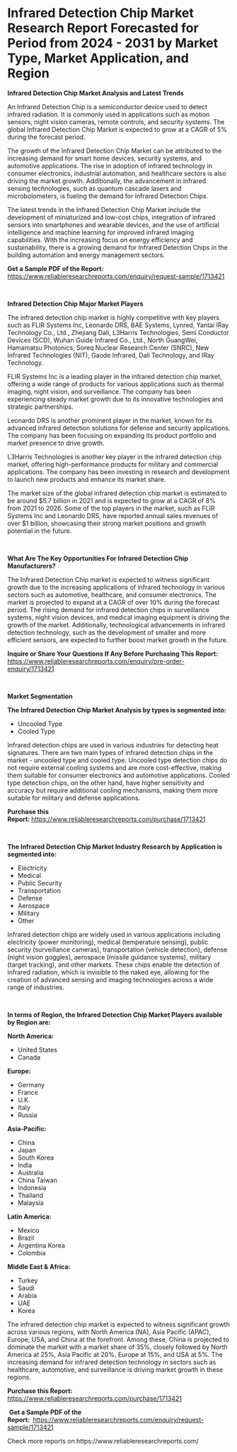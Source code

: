 <p><h1>Infrared Detection Chip Market Research Report Forecasted for Period from 2024 -  2031 by Market Type, Market Application, and Region</h1></p><p><strong>Infrared Detection Chip Market Analysis and Latest Trends</strong></p>
<p><p>An Infrared Detection Chip is a semiconductor device used to detect infrared radiation. It is commonly used in applications such as motion sensors, night vision cameras, remote controls, and security systems. The global Infrared Detection Chip Market is expected to grow at a CAGR of 5% during the forecast period. </p><p>The growth of the Infrared Detection Chip Market can be attributed to the increasing demand for smart home devices, security systems, and automotive applications. The rise in adoption of infrared technology in consumer electronics, industrial automation, and healthcare sectors is also driving the market growth. Additionally, the advancement in infrared sensing technologies, such as quantum cascade lasers and microbolometers, is fueling the demand for Infrared Detection Chips.</p><p>The latest trends in the Infrared Detection Chip Market include the development of miniaturized and low-cost chips, integration of infrared sensors into smartphones and wearable devices, and the use of artificial intelligence and machine learning for improved infrared imaging capabilities. With the increasing focus on energy efficiency and sustainability, there is a growing demand for Infrared Detection Chips in the building automation and energy management sectors.</p></p>
<p><strong>Get a Sample PDF of the Report:&nbsp;</strong> <a href="https://www.reliableresearchreports.com/enquiry/request-sample/1713421">https://www.reliableresearchreports.com/enquiry/request-sample/1713421</a></p>
<p>&nbsp;</p>
<p><strong>Infrared Detection Chip Major Market Players</strong></p>
<p><p>The infrared detection chip market is highly competitive with key players such as FLIR Systems Inc, Leonardo DRS, BAE Systems, Lynred, Yantai IRay Technology Co., Ltd., Zhejiang Dali, L3Harris Technologies, Semi Conductor Devices (SCD), Wuhan Guide Infrared Co., Ltd., North GuangWei, Hamamatsu Photonics, Soreq Nuclear Research Center (SNRC), New Infrared Technologies (NIT), Gaode Infrared, Dali Technology, and IRay Technology.</p><p>FLIR Systems Inc is a leading player in the infrared detection chip market, offering a wide range of products for various applications such as thermal imaging, night vision, and surveillance. The company has been experiencing steady market growth due to its innovative technologies and strategic partnerships.</p><p>Leonardo DRS is another prominent player in the market, known for its advanced infrared detection solutions for defense and security applications. The company has been focusing on expanding its product portfolio and market presence to drive growth.</p><p>L3Harris Technologies is another key player in the infrared detection chip market, offering high-performance products for military and commercial applications. The company has been investing in research and development to launch new products and enhance its market share.</p><p>The market size of the global infrared detection chip market is estimated to be around $5.7 billion in 2021 and is expected to grow at a CAGR of 8% from 2021 to 2026. Some of the top players in the market, such as FLIR Systems Inc and Leonardo DRS, have reported annual sales revenues of over $1 billion, showcasing their strong market positions and growth potential in the future.</p></p>
<p>&nbsp;</p>
<p><strong>What Are The Key Opportunities For Infrared Detection Chip Manufacturers?</strong></p>
<p><p>The Infrared Detection Chip market is expected to witness significant growth due to the increasing applications of infrared technology in various sectors such as automotive, healthcare, and consumer electronics. The market is projected to expand at a CAGR of over 10% during the forecast period. The rising demand for infrared detection chips in surveillance systems, night vision devices, and medical imaging equipment is driving the growth of the market. Additionally, technological advancements in infrared detection technology, such as the development of smaller and more efficient sensors, are expected to further boost market growth in the future.</p></p>
<p><strong>Inquire or Share Your Questions If Any Before Purchasing This Report:</strong> <a href="https://www.reliableresearchreports.com/enquiry/pre-order-enquiry/1713421">https://www.reliableresearchreports.com/enquiry/pre-order-enquiry/1713421</a></p>
<p>&nbsp;</p>
<p><strong>Market Segmentation</strong></p>
<p><strong>The Infrared Detection Chip Market Analysis by types is segmented into:</strong></p>
<p><ul><li>Uncooled Type</li><li>Cooled Type</li></ul></p>
<p><p>Infrared detection chips are used in various industries for detecting heat signatures. There are two main types of infrared detection chips in the market - uncooled type and cooled type. Uncooled type detection chips do not require external cooling systems and are more cost-effective, making them suitable for consumer electronics and automotive applications. Cooled type detection chips, on the other hand, have higher sensitivity and accuracy but require additional cooling mechanisms, making them more suitable for military and defense applications.</p></p>
<p><strong>Purchase this Report:&nbsp;</strong><a href="https://www.reliableresearchreports.com/purchase/1713421">https://www.reliableresearchreports.com/purchase/1713421</a></p>
<p>&nbsp;</p>
<p><strong>The Infrared Detection Chip Market Industry Research by Application is segmented into:</strong></p>
<p><ul><li>Electricity</li><li>Medical</li><li>Public Security</li><li>Transportation</li><li>Defense</li><li>Aerospace</li><li>Military</li><li>Other</li></ul></p>
<p><p>Infrared detection chips are widely used in various applications including electricity (power monitoring), medical (temperature sensing), public security (surveillance cameras), transportation (vehicle detection), defense (night vision goggles), aerospace (missile guidance systems), military (target tracking), and other markets. These chips enable the detection of infrared radiation, which is invisible to the naked eye, allowing for the creation of advanced sensing and imaging technologies across a wide range of industries.</p></p>
<p>&nbsp;</p>
<p><strong>In terms of Region, the Infrared Detection Chip Market Players available by Region are:</strong></p>
<p>
    <p> <strong> North America: </strong>
        <ul>
            <li>United States</li>
            <li>Canada</li>
        </ul>
        </p> 
    <p> <strong> Europe: </strong>
        <ul>
            <li>Germany</li>
            <li>France</li>
            <li>U.K.</li>
            <li>Italy</li>
            <li>Russia</li>
        </ul>
        </p> 
    <p> <strong> Asia-Pacific: </strong>
        <ul>
            <li>China</li>
            <li>Japan</li>
            <li>South Korea</li>
            <li>India</li>
            <li>Australia</li>
            <li>China Taiwan</li>
            <li>Indonesia</li>
            <li>Thailand</li>
            <li>Malaysia</li>
        </ul>
        </p> 
    <p> <strong> Latin America: </strong>
        <ul>
            <li>Mexico</li>
            <li>Brazil</li>
            <li>Argentina Korea</li>
            <li>Colombia</li>
        </ul>
        </p> 
    <p> <strong> Middle East & Africa: </strong>
        <ul>
            <li>Turkey</li>
            <li>Saudi</li>
            <li>Arabia</li>
            <li>UAE</li>
            <li>Korea</li>
        </ul>
    </p>
    </p>
<p><p>The infrared detection chip market is expected to witness significant growth across various regions, with North America (NA), Asia Pacific (APAC), Europe, USA, and China at the forefront. Among these, China is projected to dominate the market with a market share of 35%, closely followed by North America at 25%, Asia Pacific at 20%, Europe at 15%, and USA at 5%. The increasing demand for infrared detection technology in sectors such as healthcare, automotive, and surveillance is driving market growth in these regions.</p></p>
<p><strong>Purchase this Report: </strong><a href="https://www.reliableresearchreports.com/purchase/1713421">https://www.reliableresearchreports.com/purchase/1713421</a></p>
<p>&nbsp;<strong>Get a Sample PDF of the Report:&nbsp;&nbsp;</strong><a href="https://www.reliableresearchreports.com/enquiry/request-sample/1713421">https://www.reliableresearchreports.com/enquiry/request-sample/1713421</a></p>
<p><strong></strong></p>
<p>Check more reports on https://www.reliableresearchreports.com/</p>